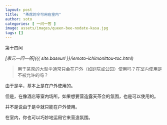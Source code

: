 ```yaml
---
layout: post
title:  "茶席的伞可用在室内"
author: soto
categories: [ 一问一答 ]
image: assets/images/queen-bee-nodate-kasa.jpg
tags: []
---
```


第十四问

*[家元一问一答]({{ site.baseurl }}/iemoto-ichimonittou-toc.html)*

> 用于茶席的大型伞通常只会在户外（如庭院或公园）使用吗？在室内使用是不被允许的吗？

由于是伞，基本上是在户外使用的。

但是，在像酒店等室内场所，如果想要营造露天茶会的氛围，也是可以使用的。

并不是说由于是伞就只能在户外使用。

在室内，你也可以巧妙地运用它来营造氛围。

